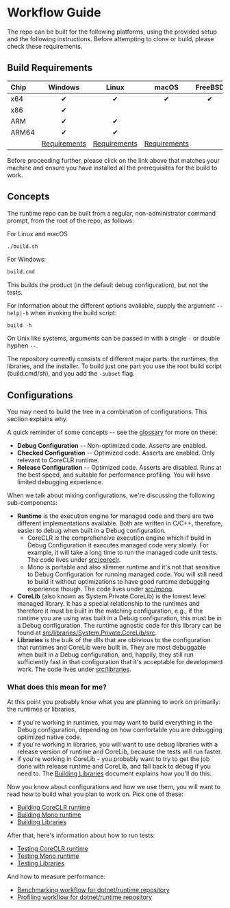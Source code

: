 # Workflow Guide

The repo can be built for the following platforms, using the provided setup and the following instructions. Before attempting to clone or build, please check these requirements.

## Build Requirements

| Chip  | Windows  | Linux    | macOS    | FreeBSD  |
| :---- | :------: | :------: | :------: | :------: |
| x64   | &#x2714; | &#x2714; | &#x2714; | &#x2714; |
| x86   | &#x2714; |          |          |          |
| ARM   | &#x2714; | &#x2714; |          |          |
| ARM64 | &#x2714; | &#x2714; |          |          |
|       | [Requirements](requirements/windows-requirements.md) | [Requirements](requirements/linux-requirements.md) | [Requirements](requirements/macos-requirements.md) |

Before proceeding further, please click on the link above that matches your machine and ensure you have installed all the prerequisites for the build to work.

## Concepts

The runtime repo can be built from a regular, non-administrator command prompt, from the root of the repo, as follows:

For Linux and macOS
```bash
./build.sh
```

For Windows:
```bat
build.cmd
```

This builds the product (in the default debug configuration), but not the tests.

For information about the different options available, supply the argument `--help|-h` when invoking the build script:
```
build -h
```

On Unix like systems, arguments can be passed in with a single `-` or double hyphen `--`.

The repository currently consists of different major parts: the runtimes, the libraries, and the installer.
To build just one part you use the root build script (build.cmd/sh), and you add the `-subset` flag.

## Configurations

You may need to build the tree in a combination of configurations. This section explains why. 

A quick reminder of some concepts -- see the [glossary](../project/glossary.md) for more on these:

* **Debug Configuration** -- Non-optimized code.  Asserts are enabled.
* **Checked Configuration** -- Optimized code. Asserts are enabled.  Only relevant to CoreCLR runtime.
* **Release Configuration** -- Optimized code. Asserts are disabled. Runs at the best speed, and suitable for performance profiling. You will have limited debugging experience.

When we talk about mixing configurations, we're discussing the following sub-components:
  
* **Runtime** is the execution engine for managed code and there are two different implementations available. Both are written in C/C++, therefore, easier to debug when built in a Debug configuration.
    * CoreCLR is the comprehensive execution engine which if build in Debug Configuration it executes managed code very slowly. For example, it will take a long time to run the managed code unit tests. The code lives under [src/coreclr](../../src/coreclr).
    * Mono is portable and also slimmer runtime and it's not that sensitive to Debug Configuration for running managed code. You will still need to build it without optimizations to have good runtime debugging experience though. The code lives under [src/mono](../../src/mono).
* **CoreLib** (also known as System.Private.CoreLib) is the lowest level managed library. It has a special relationship to the runtimes and therefore it must be built in the matching configuration, e.g., if the runtime you are using was built in a Debug configuration, this must be in a Debug configuration. The runtime agnostic code for this library can be found at [src/libraries/System.Private.CoreLib/src](../../src/libraries/System.Private.CoreLib/src/README.md).
* **Libraries** is the bulk of the dlls that are oblivious to the configuration that runtimes and CoreLib were built in. They are most debuggable when built in a Debug configuration, and, happily, they still run sufficiently fast in that configuration that it's acceptable for development work. The code lives under [src/libraries](../../src/libraries).

### What does this mean for me?

At this point you probably know what you are planning to work on primarily: the runtimes or libraries.

* if you're working in runtimes, you may want to build everything in the Debug configuration, depending on how comfortable you are debugging optimized native code.
* if you're working in libraries, you will want to use debug libraries with a release version of runtime and CoreLib, because the tests will run faster.
* if you're working in CoreLib - you probably want to try to get the job done with release runtime and CoreLib, and fall back to debug if you need to. The [Building Libraries](building/libraries/README.md) document explains how you'll do this.

Now you know about configurations and how we use them, you will want to read how to build what you plan to work on. Pick one of these:

- [Building CoreCLR runtime](building/coreclr/README.md)
- [Building Mono runtime](building/mono/README.md)
- [Building Libraries](building/libraries/README.md)

After that, here's information about how to run tests:

- [Testing CoreCLR runtime](testing/coreclr/testing.md)
- [Testing Mono runtime](testing/mono/testing.md)
- [Testing Libraries](testing/libraries/testing.md)

And how to measure performance:

- [Benchmarking workflow for dotnet/runtime repository](https://github.com/dotnet/performance/blob/master/docs/benchmarking-workflow-dotnet-runtime.md)
- [Profiling workflow for dotnet/runtime repository](https://github.com/dotnet/performance/blob/master/docs/profiling-workflow-dotnet-runtime.md)
